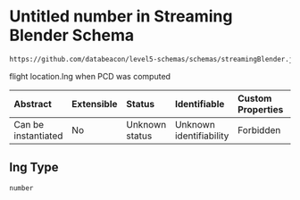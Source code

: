 # Untitled number in Streaming Blender Schema

```txt
https://github.com/databeacon/level5-schemas/schemas/streamingBlender.json#/properties/pcds/properties/intruder/properties/location/properties/lng
```

flight location.lng when PCD was computed

| Abstract            | Extensible | Status         | Identifiable            | Custom Properties | Additional Properties | Access Restrictions | Defined In                                                                 |
| :------------------ | :--------- | :------------- | :---------------------- | :---------------- | :-------------------- | :------------------ | :------------------------------------------------------------------------- |
| Can be instantiated | No         | Unknown status | Unknown identifiability | Forbidden         | Allowed               | none                | [blender.schema.json\*](../out/blender.schema.json "open original schema") |

## lng Type

`number`
